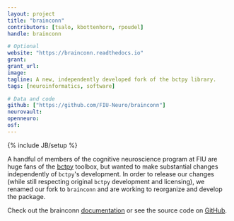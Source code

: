 ```yaml
---
layout: project
title: "brainconn"
contributors: [tsalo, kbottenhorn, rpoudel]
handle: brainconn

# Optional
website: "https://brainconn.readthedocs.io"
grant:
grant_url:
image:
tagline: A new, independently developed fork of the bctpy library.
tags: [neuroinformatics, software]

# Data and code
github: ["https://github.com/FIU-Neuro/brainconn"]
neurovault:
openneuro:
osf:
---
```

{% include JB/setup %}

A handful of members of the cognitive neuroscience program at FIU are huge fans of the [bctpy](https://github.com/aestrivex/bctpy) toolbox, but wanted to make substantial changes independently of `bctpy`'s development. In order to release our changes (while still respecting original `bctpy` development and licensing), we renamed our fork to `brainconn` and are working to reorganize and develop the package.

Check out the brainconn [documentation](https://brainconn.readthedocs.io) or see the source code on [GitHub](https://github.com/FIU-Neuro/brainconn).

